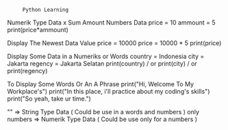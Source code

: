          Python Learning
Numerik Type Data x Sum Amount Numbers Data
price = 10
ammount = 5
print(price*ammount)

Display The Newest Data Value 
price = 10000
price = 10000 * 5
print(price)

Display Some Data in a Numeriks or Words
country = Indonesia
city = Jakarta 
regency = Jakarta Selatan 
print(country) / or
print(city) / or
print(regency)

To Display Some Words Or An A Phrase
print("Hi, Welcome To My Workplace's")
print("In this place, i'll practice about my coding's skills")
print("So yeah, take ur time.")

"" => String Type Data ( Could be use in a words and numbers )
only numbers => Numerik Type Data ( Could be use only for a numbers )
